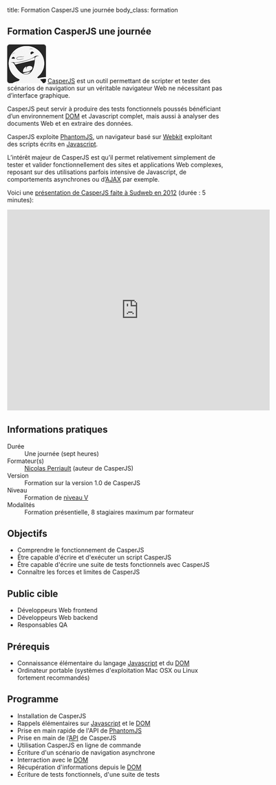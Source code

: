 title: Formation CasperJS une journée
body_class: formation

## Formation CasperJS une journée

<p class="excerpt">
    <img src="/static/images/casperjs-logo-squared-rounded.png">
    <a href="http://casperjs.org/">CasperJS</a> est un outil permettant de scripter et tester des scénarios de navigation sur un véritable navigateur Web ne nécessitant pas d’interface graphique.
</p>

CasperJS peut servir à produire des tests fonctionnels poussés bénéficiant d’un environnement [DOM] et Javascript complet, mais aussi à analyser des documents Web et en extraire des données.

CasperJS exploite [PhantomJS], un navigateur basé sur [Webkit] exploitant des scripts écrits en [Javascript].

L’intérêt majeur de CasperJS est qu’il permet relativement simplement de tester et valider fonctionnellement des sites et applications Web complexes, reposant sur des utilisations parfois intensive de Javascript, de comportements asynchrones ou d’[AJAX] par exemple.

Voici une [présentation de CasperJS faite à Sudweb en 2012](http://vimeo.com/49221062) (durée : 5 minutes):

<iframe src="http://player.vimeo.com/video/49221062"
    width="610" height="467" frameborder="0"
    webkitAllowFullScreen mozallowfullscreen allowFullScreen>
    <p><a href="http://vimeo.com/49221062">Le web au doigt et à l'oeil avec CasperJS - Nicolas Perriault</a>.</p>
</iframe>

## Informations pratiques

<dl class="tbl">
    <dt>Durée</dt>
    <dd>Une journée (sept heures)</dd>
    <dt>Formateur(s)</dt>
    <dd><a href="https://nicolas.perriault.net/">Nicolas Perriault</a> (auteur de CasperJS)</dd>
    <dt>Version</dt>
    <dd>Formation sur la version 1.0 de CasperJS</dd>
    <dt>Niveau</dt>
    <dd>Formation de <a href="https://fr.wikipedia.org/wiki/Nomenclature_des_niveaux_de_formation_en_France#Niveau_V_2">niveau V</a></dd>
    <dt>Modalités</dt>
    <dd>Formation présentielle, 8 stagiaires maximum par formateur</dd>
</dl>

## Objectifs

- Comprendre le fonctionnement de CasperJS
- Être capable d'écrire et d'exécuter un script CasperJS
- Être capable d'écrire une suite de tests fonctionnels avec CasperJS
- Connaître les forces et limites de CasperJS

## Public cible

- Développeurs Web frontend
- Développeurs Web backend
- Responsables QA

## Prérequis

- Connaissance élémentaire du langage [Javascript] et du [DOM]
- Ordinateur portable (systèmes d'exploitation Mac OSX ou Linux fortement recommandés)

## Programme

- Installation de CasperJS
- Rappels élémentaires sur [Javascript] et le [DOM]
- Prise en main rapide de l'API de [PhantomJS]
- Prise en main de l’[API] de CasperJS
- Utilisation CasperJS en ligne de commande
- Écriture d'un scénario de navigation asynchrone
- Interraction avec le [DOM]
- Récupération d'informations depuis le [DOM]
- Écriture de tests fonctionnels, d'une suite de tests

[CasperJS]: http://casperjs.org/
[Webkit]: http://webkit.org/
[Javascript]: https://developer.mozilla.org/fr/docs/JavaScript
[PhantomJS]: http://phantomjs.org/
[DOM]: https://fr.wikipedia.org/wiki/Document_Object_Model
[AJAX]: https://fr.wikipedia.org/wiki/Ajax_(informatique)
[Nicolas Perriault]: https://nicolas.perriault.net/
[API]: http://casperjs.org/api.html
